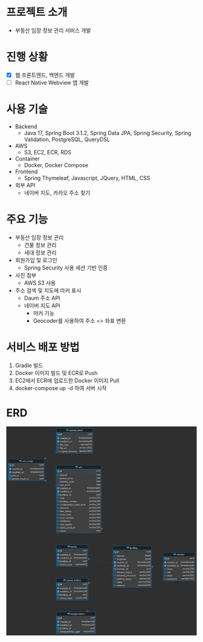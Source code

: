 # 프로젝트 소개

- 부동산 임장 정보 관리 서비스 개발
# 진행 상황
- [x] 웹 프론트엔드, 백엔드 개발
- [ ] React Native Webview 앱 개발

# 사용 기술
- Backend
  - Java 17, Spring Boot 3.1.2, Spring Data JPA, Spring Security, Spring Validation, PostgreSQL, QueryDSL
- AWS
  - S3, EC2, ECR, RDS
- Container
  - Docker, Docker Compose
- Frontend
  - Spring Thymeleaf, Javascript, JQuery, HTML, CSS
- 외부 API
  - 네이버 지도, 카카오 주소 찾기



# 주요 기능
- 부동산 임장 정보 관리
  - 건물 정보 관리
  - 세대 정보 관리
- 회원가입 및 로그인
  - Spring Security 사용 세션 기반 인증
- 사진 첨부
  - AWS S3 사용
- 주소 검색 및 지도에 마커 표시
  - Daum 주소 API
  - 네이버 지도 API
    - 마커 기능
    - Geocoder를 사용하여 주소 => 좌표 변환

# 서비스 배포 방법

1. Gradle 빌드
2. Docker 이미지 빌드 및 ECR로 Push
3. EC2에서 ECR에 업로드한 Docker 이미지 Pull
4. docker-compose up -d 하여 서버 시작

# ERD
![Alt text](image-1.png)
